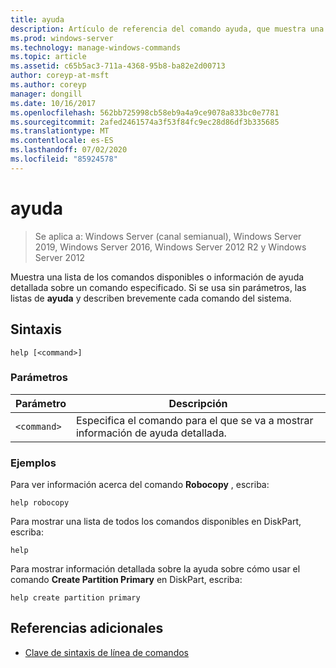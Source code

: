 ```yaml
---
title: ayuda
description: Artículo de referencia del comando ayuda, que muestra una lista de los comandos disponibles o información de ayuda detallada sobre un comando especificado.
ms.prod: windows-server
ms.technology: manage-windows-commands
ms.topic: article
ms.assetid: c65b5ac3-711a-4368-95b8-ba82e2d00713
author: coreyp-at-msft
ms.author: coreyp
manager: dongill
ms.date: 10/16/2017
ms.openlocfilehash: 562bb725998cb58eb9a4a9ce9078a833bc0e7781
ms.sourcegitcommit: 2afed2461574a3f53f84fc9ec28d86df3b335685
ms.translationtype: MT
ms.contentlocale: es-ES
ms.lasthandoff: 07/02/2020
ms.locfileid: "85924578"
---
```

# <a name="help"></a>ayuda

> Se aplica a: Windows Server (canal semianual), Windows Server 2019, Windows Server 2016, Windows Server 2012 R2 y Windows Server 2012

Muestra una lista de los comandos disponibles o información de ayuda detallada sobre un comando especificado. Si se usa sin parámetros, las listas de **ayuda** y describen brevemente cada comando del sistema.

## <a name="syntax"></a>Sintaxis

```
help [<command>]
```

### <a name="parameters"></a>Parámetros

| Parámetro | Descripción |
| --------- | ----------- |
| `<command>` | Especifica el comando para el que se va a mostrar información de ayuda detallada. |

### <a name="examples"></a>Ejemplos

Para ver información acerca del comando **Robocopy** , escriba:

```
help robocopy
```

Para mostrar una lista de todos los comandos disponibles en DiskPart, escriba:

```
help
```

Para mostrar información detallada sobre la ayuda sobre cómo usar el comando **Create Partition Primary** en DiskPart, escriba:

```
help create partition primary
```

## <a name="additional-references"></a>Referencias adicionales

- [Clave de sintaxis de línea de comandos](command-line-syntax-key.md)
